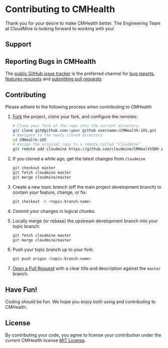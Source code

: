# Contributing to CMHealth

Thank you for your desire to make CMHealth better.  The Engineering Team at CloudMine
is looking forward to working with you!

## Support


## Reporting Bugs in CMHealth

The [public GitHub issue tracker](https://github.com/cloudmine/CMHealthSDK-iOS/issues) is
the preferred channel for [bug reports](#bug-reports), [features requests](#feature-requests)
and [submitting pull requests](#pull-requests).


## Contributing

Please adhere to the following process when contributing to CMHealth

1. [Fork](https://help.github.com/fork-a-repo/) the project, clone your fork,
   and configure the remotes:

   ```bash
   # Clone your fork of the repo into the current directory
   git clone git@github.com:<your github username>/CMHealth-iOS.git
   # Navigate to the newly cloned directory
   cd CMHealth-iOS
   # Assign the original repo to a remote called "cloudmine"
   git remote add cloudmine https://github.com/cloudmine/CMHealthSDK-iOS.git
   ```

2. If you cloned a while ago, get the latest changes from `cloudmine`

   ```bash
   git checkout master
   git fetch cloudmine master
   git merge cloudmine/master
   ```

3. Create a new topic branch (off the main project development branch) to
   contain your feature, change, or fix:

   ```bash
   git checkout -b <topic-branch-name>
   ```

4. Commit your changes in logical chunks.

5. Locally merge (or rebase) the upstream development branch into your topic branch:

   ```bash
   git fetch cloudmine master
   git merge cloudmine/master
   ```

6. Push your topic branch up to your fork:

   ```bash
   git push origin <topic-branch-name>
   ```

7. [Open a Pull Request](https://help.github.com/articles/using-pull-requests/)
    with a clear title and description against the `master` branch.


## Have Fun!

Coding should be fun.  We hope you enjoy both using and contributing to CMHealth.


## License

By contributing your code, you agree to license your contribution under the
current CMHealth license [MIT License](LICENSE).
